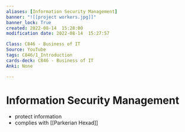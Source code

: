 ```yaml
---
aliases: [Information Security Management]
banner: "![[project workers.jpg]]"
banner_lock: True
created: 2022-08-14  15:28:00
modification date: 2022-08-14  15:27:57

Class: C846 - Business of IT
Source: YouTube
tags: C846/1_Introduction
cards-deck: C846 - Business of IT
Anki: None

---
```


# Information Security Management
- protect information
- complies with [[Parkerian Hexad]]
